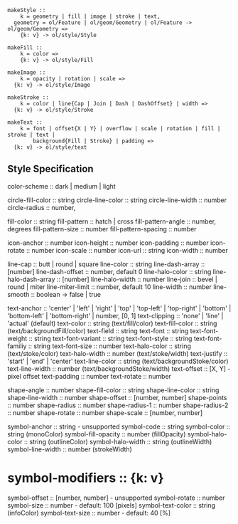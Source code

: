```
makeStyle ::
	k = geometry | fill | image | stroke | text,
  geometry = ol/Feature | ol/geom/Geometry | ol/Feature -> ol/geom/Geometry =>
	{k: v} -> ol/style/Style

makeFill ::
	k = color =>
	{k: v} -> ol/style/Fill

makeImage ::
	k = opacity | rotation | scale =>
  {k: v} -> ol/style/Image

makeStroke ::
	k = color | line{Cap | Join | Dash | DashOffset} | width =>
  {k: v} -> ol/style/Stroke

makeText ::
	k = font | offset{X | Y} | overflow | scale | rotation | fill | stroke | text |
	    background{Fill | Stroke} | padding =>
  {k: v} -> ol/style/text

```

## Style Specification

color-scheme :: dark | medium | light

circle-fill-color :: string
circle-line-color :: string
circle-line-width :: number
circle-radius :: number,

fill-color :: string
fill-pattern :: hatch | cross
fill-pattern-angle :: number, degrees
fill-pattern-size :: number
fill-pattern-spacing :: number

icon-anchor :: number
icon-height :: number
icon-padding :: number
icon-rotate :: number
icon-scale :: number
icon-url :: string
icon-width :: number

line-cap :: butt | round | square
line-color :: string
line-dash-array :: [number]
line-dash-offset :: number, default 0
line-halo-color :: string
line-halo-dash-array :: [number]
line-halo-width :: number
line-join :: bevel | round | miter
line-miter-limit :: number, default 10
line-width :: number
line-smooth :: boolean -> false | true

text-anchor :: 'center' | 'left' | 'right' |
	'top' | 'top-left' | 'top-right' |
	'bottom' | 'bottom-left' | 'bottom-right' |
	number, [0, 1]
text-clipping :: 'none' | 'line' | 'actual' (default)
text-color :: string (text/fill/color)
text-fill-color :: string (text/backgroundFill/color)
text-field :: string
text-font :: string
text-font-weight :: string
text-font-variant :: string
text-font-style :: string
text-font-familiy :: string
text-font-size :: number
text-halo-color :: string (text/stoke/color)
text-halo-width :: number (text/stoke/width)
text-justify :: 'start' | 'end' | 'center'
text-line-color :: string (text/backgroundStoke/color)
text-line-width :: number (text/backgroundStoke/width)
text-offset :: [X, Y] - pixel offset
text-padding :: number
text-rotate :: number

shape-angle :: number
shape-fill-color :: string
shape-line-color :: string
shape-line-width :: number
shape-offset :: [number, number]
shape-points :: number
shape-radius :: number
shape-radius-1 :: number
shape-radius-2 :: number
shape-rotate :: number
shape-scale :: [number, number]

symbol-anchor :: string - unsupported
symbol-code :: string
symbol-color :: string (monoColor)
symbol-fill-opacity :: number (fillOpacity)
symbol-halo-color :: string (outlineColor)
symbol-halo-width :: string (outlineWidth)
symbol-line-width :: number (strokeWidth)
# symbol-modifiers :: {k: v}
symbol-offset :: [number, number] - unsupported
symbol-rotate :: number
symbol-size :: number - default: 100 [pixels]
symbol-text-color :: string (infoColor)
symbol-text-size :: number - default: 40 [%]
